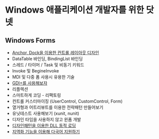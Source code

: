 # Windows 애플리케이션 개발자를 위한 닷넷

## Windows Forms
- [Anchor, Dock을 이용한 컨트롤 레이아웃 디자인](Windows-Forms/1.DesignControlLayout/index.md)
- DataTable 바인딩, BindingList 바인딩
- 스레드 / 타이머 / Task 및 비동기 키워드
- Invoke 및 BegineInvoke
- MDI 및 다중 폼 사용시 유용한 기술
- [GDI+를 사용해보자](Windows-Forms/3.LetsUseGDIPlus/index.md)
- 리플렉션
- 스마트하게 코딩 - 리팩토링
- 컨트롤 커스터마이징 (UserControl, CustomControl, Form)
- 열거형과 어트리뷰트를 이용한 전략패턴 만들어보기
- 유닛테스트 사용해보기 (xunit, nunit)
- 디자인 타임을 사용하지 않고 윈폼 개발
- [디자인패턴을 이용한 DLL 동적 로딩](Windows-Forms/2.DynamicLinkedLibrary/index.md)
- [지역화 기능을 이용해 다국어 지원하기](Windows-Forms/4.Localizing/index.md)

